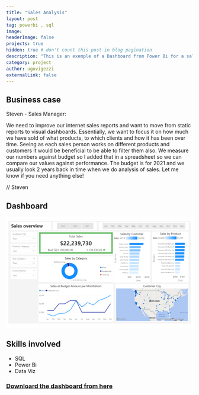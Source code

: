 ```yaml
---
title: "Sales Analysis"
layout: post
tag: powerbi , sql
image: 
headerImage: false
projects: true
hidden: true # don't count this post in blog pagination
description: "This is an exemple of a Dashboard from Power Bi for a sales analysis ."
category: project
author: ugovigezzi
externalLink: false
---
```


## Business case 

Steven  - Sales Manager:

We need to improve our internet sales reports and want to move from static reports to visual dashboards.
Essentially, we want to focus it on how much we have sold of what products, to which clients and how it has been over time.
Seeing as each sales person works on different products and customers it would be beneficial to be able to filter them also.
We measure our numbers against budget so I added that in a spreadsheet so we can compare our values against performance. 
The budget is for 2021 and we usually look 2 years back in time when we do analysis of sales.
Let me know if you need anything else!

// Steven


## Dashboard 

<p align="center">
  <img src="https://github.com/Ugo231091/Sales-Analysis/blob/f8c5cf8238d53c27047f72bbe5aca19837d18f00/PowerBI/Dashboard.png"/>
</p>


## Skills involved

- SQL
- Power Bi
- Data Viz


### [Downloard the dashboard from here](https://github.com/Ugo231091/Sales-Analysis/blob/f8c5cf8238d53c27047f72bbe5aca19837d18f00/PowerBI/Dashboard.pbix)

